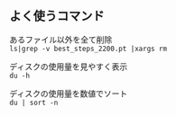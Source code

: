 ## よく使うコマンド
あるファイル以外を全て削除  
`ls|grep -v best_steps_2200.pt |xargs rm`

ディスクの使用量を見やすく表示  
`du -h`

ディスクの使用量を数値でソート  
`du | sort -n`